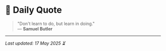# 📜 Daily Quote

> "Don't learn to do, but learn in doing."  
> — **Samuel Butler**

---

_Last updated: 17 May 2025 ⏳_
